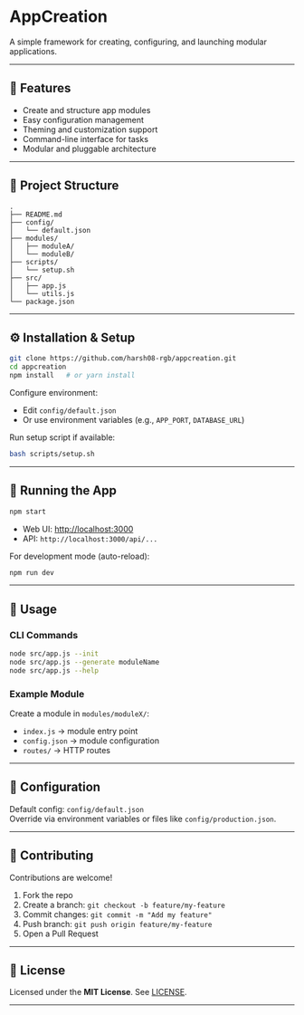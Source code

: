 # AppCreation

A simple framework for creating, configuring, and launching modular applications.

---

## 🚀 Features

- Create and structure app modules
- Easy configuration management
- Theming and customization support
- Command-line interface for tasks
- Modular and pluggable architecture

---

## 📁 Project Structure

```
.
├── README.md
├── config/
│   └── default.json
├── modules/
│   ├── moduleA/
│   └── moduleB/
├── scripts/
│   └── setup.sh
├── src/
│   ├── app.js
│   └── utils.js
└── package.json
```

---



## ⚙️ Installation & Setup

```bash
git clone https://github.com/harsh08-rgb/appcreation.git
cd appcreation
npm install   # or yarn install
```

Configure environment:

- Edit `config/default.json`  
- Or use environment variables (e.g., `APP_PORT`, `DATABASE_URL`)  

Run setup script if available:

```bash
bash scripts/setup.sh
```

---

## 🚀 Running the App

```bash
npm start
```

- Web UI: [http://localhost:3000](http://localhost:3000)  
- API: `http://localhost:3000/api/...`  

For development mode (auto-reload):

```bash
npm run dev
```

---

## 🧪 Usage

### CLI Commands

```bash
node src/app.js --init
node src/app.js --generate moduleName
node src/app.js --help
```

### Example Module

Create a module in `modules/moduleX/`:

- `index.js` → module entry point  
- `config.json` → module configuration  
- `routes/` → HTTP routes  

---

## 📝 Configuration

Default config: `config/default.json`  
Override via environment variables or files like `config/production.json`.

---

## 🤝 Contributing

Contributions are welcome!

1. Fork the repo  
2. Create a branch: `git checkout -b feature/my-feature`  
3. Commit changes: `git commit -m "Add my feature"`  
4. Push branch: `git push origin feature/my-feature`  
5. Open a Pull Request  

---

## 📄 License

Licensed under the **MIT License**. See [LICENSE](LICENSE).

---

